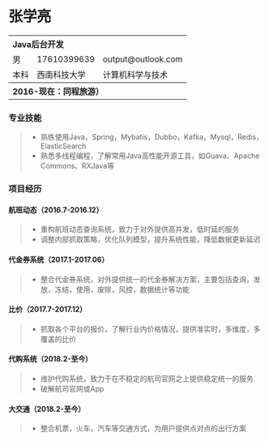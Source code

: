 # 张学亮

<table>
    <tr  align="left">
        <th colspan="3" >Java后台开发</th>
    </tr>
    <td>男</td>
        <td>17610399639</td>
       <td>output@outlook.com</td>
    <tr>
    </tr>
    <tr>
        <td>本科</td>
        <td>西南科技大学</td>
        <td>计算机科学与技术</td>
    </tr>
         <tr  align="left">
        <th colspan="3">2016-现在：同程旅游）</th>
    </tr>
</table>


### 专业技能

> * 熟练使用Java，Spring，Mybatis，Dubbo，Kafka，Mysql，Redis，ElasticSearch
> * 熟悉多线程编程，了解常用Java高性能开源工具，如Guava、Apache Commons、RXJava等

### 项目经历

#### 航班动态（2016.7-2016.12）
>  * 重构航班动态查询系统，致力于对外提供高并发，低时延的服务
>  * 调整内部抓取策略，优化队列模型，提升系统性能，降低数据更新延迟

#### 代金券系统（2017.1-2017.06）
>  * 整合代金券系统，对外提供统一的代金券解决方案，主要包括查询，发放，冻结，使用，废除，风控，数据统计等功能

#### 比价（2017.7-2017.12）
> * 抓取各个平台的报价，了解行业内价格情况，提供准实时，多维度，多覆盖的比价

#### 代购系统（2018.2-至今）
>  * 维护代购系统，致力于在不稳定的航司官网之上提供稳定统一的服务
>  * 破解航司官网或App

#### 大交通（2018.2-至今）
>  * 整合机票，火车，汽车等交通方式，为用户提供点对点的出行方案
